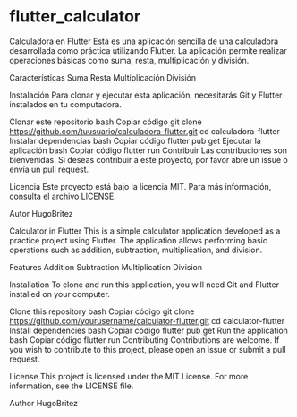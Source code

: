 # flutter_calculator


Calculadora en Flutter
Esta es una aplicación sencilla de una calculadora desarrollada como práctica utilizando Flutter. La aplicación permite realizar operaciones básicas como suma, resta, multiplicación y división.

Características
Suma
Resta
Multiplicación
División


Instalación
Para clonar y ejecutar esta aplicación, necesitarás Git y Flutter instalados en tu computadora.

Clonar este repositorio
bash
Copiar código
git clone https://github.com/tuusuario/calculadora-flutter.git
cd calculadora-flutter
Instalar dependencias
bash
Copiar código
flutter pub get
Ejecutar la aplicación
bash
Copiar código
flutter run
Contribuir
Las contribuciones son bienvenidas. Si deseas contribuir a este proyecto, por favor abre un issue o envía un pull request.

Licencia
Este proyecto está bajo la licencia MIT. Para más información, consulta el archivo LICENSE.

Autor
HugoBritez


Calculator in Flutter
This is a simple calculator application developed as a practice project using Flutter. The application allows performing basic operations such as addition, subtraction, multiplication, and division.

Features
Addition
Subtraction
Multiplication
Division


Installation
To clone and run this application, you will need Git and Flutter installed on your computer.

Clone this repository
bash
Copiar código
git clone https://github.com/yourusername/calculator-flutter.git
cd calculator-flutter
Install dependencies
bash
Copiar código
flutter pub get
Run the application
bash
Copiar código
flutter run
Contributing
Contributions are welcome. If you wish to contribute to this project, please open an issue or submit a pull request.

License
This project is licensed under the MIT License. For more information, see the LICENSE file.

Author
HugoBritez 
